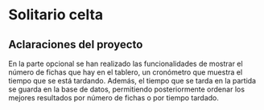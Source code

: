 # Solitario celta
## Aclaraciones del proyecto

En la parte opcional se han realizado las funcionalidades de mostrar el número de fichas que hay en el tablero, un cronómetro que muestra el tiempo que se está tardando. Además, el tiempo que se tarda en la partida se guarda en la base de datos, permitiendo posteriormente ordenar los mejores resultados por número de fichas o por tiempo tardado. 
